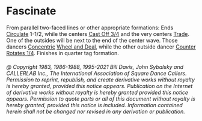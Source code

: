 
# Fascinate

From parallel two-faced lines or other appropriate formations: Ends [Circulate](../b1/circulate.md)
1-1/2, while the centers [Cast Off 3/4](../ms/cast_off_three_quarters.md) and the very centers
[Trade](../b2/trade.md). One of the
outsides will be next to the end of the center wave. Those dancers 
[Concentric](../c1/concentric_concept.md)
[Wheel and Deal](../b2/wheel_and_deal.md), while the other outside dancer 
[Counter Rotates 1/4](../a2/box_counter_rotate.md). 
Finishes in quarter tag formation.

###### @ Copyright 1983, 1986-1988, 1995-2021 Bill Davis, John Sybalsky and CALLERLAB Inc., The International Association of Square Dance Callers. Permission to reprint, republish, and create derivative works without royalty is hereby granted, provided this notice appears. Publication on the Internet of derivative works without royalty is hereby granted provided this notice appears. Permission to quote parts or all of this document without royalty is hereby granted, provided this notice is included. Information contained herein shall not be changed nor revised in any derivation or publication.
